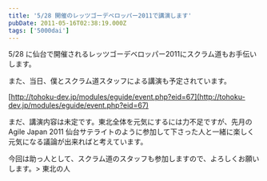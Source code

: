 ```yaml
---
title: '5/28 開催のレッツゴーデベロッパー2011で講演します'
pubDate: 2011-05-16T02:38:19.000Z
tags: ['5000dai']
---
```


5/28 に仙台で開催されるレッツゴーデベロッパー2011にスクラム道もお手伝いします。

また、当日、僕とスクラム道スタッフによる講演も予定されています。

[http://tohoku-dev.jp/modules/eguide/event.php?eid=67](http://tohoku-dev.jp/modules/eguide/event.php?eid=67)

まだ、講演内容は未定です。東北全体を元気にするには力不足ですが、先月の Agile Japan 2011 仙台サテライトのように参加して下さった人と一緒に楽しく元気になる議論が出来ればと考えています。

今回は助っ人として、スクラム道のスタッフも参加しますので、よろしくお願いします。> 東北の人
